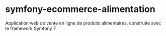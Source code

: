 # symfony-ecommerce-alimentation
Application web de vente en ligne de produits alimentaires, construite avec le framework Symfony 7
